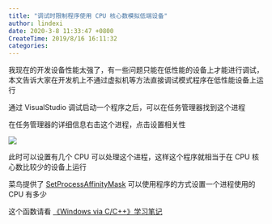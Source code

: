 ```yaml
---
title: "调试时限制程序使用 CPU 核心数模拟低端设备"
author: lindexi
date: 2020-3-8 11:33:47 +0800
CreateTime: 2019/8/16 16:11:32
categories: 
---
```


我现在的开发设备性能太强了，有一些问题只能在低性能的设备上才能进行调试，本文告诉大家在开发机上不通过虚拟机等方法直接调试模式程序在低性能设备上运行

<!--more-->


<!-- CreateTime:2019/8/16 16:11:32 -->

<!-- csdn -->

通过 VisualStudio 调试启动一个程序之后，可以在任务管理器找到这个进程

在任务管理器的详细信息右击这个进程，点击设置相关性

<!-- ![](image/调试时限制程序使用 CPU 核心数模拟低端设备/调试时限制程序使用 CPU 核心数模拟低端设备0.png) -->

![](http://image.acmx.xyz/lindexi%2F201981616818680)

此时可以设置有几个 CPU 可以处理这个进程，这样这个程序就相当于在 CPU 核心数比较少的设备上运行

菜鸟提供了 [SetProcessAffinityMask](https://docs.microsoft.com/en-us/windows/win32/api/winbase/nf-winbase-setprocessaffinitymask ) 可以使用程序的方式设置一个进程使用的 CPU 有多少

这个函数请看 [《Windows via C/C++》学习笔记](https://www.cnblogs.com/wz19860913/archive/2008/08/05/1260833.html )

